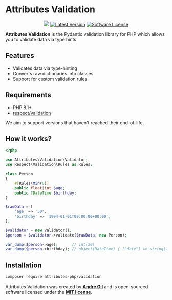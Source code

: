 # Attributes Validation

<p align="center">
    <a href="https://codecov.io/gh/Attributes-PHP/validation"><img src="https://codecov.io/gh/Attributes-PHP/validation/graph/badge.svg?token=9W2JHIDQ2V"/></a>
    <a href="https://packagist.org/packages/Attributes-PHP/validation"><img alt="Latest Version" src="https://img.shields.io/packagist/v/Attributes-PHP/validation"></a>
    <a href="https://packagist.org/packages/Attributes-PHP/validation"><img alt="Software License" src="https://img.shields.io/packagist/l/Attributes-PHP/validation"></a>
</p>

**Attributes Validation** is the Pydantic validation library for PHP which allows you to validate data via type hints

## Features

- Validates data via type-hinting
- Converts raw dictionaries into classes
- Support for custom validation rules

## Requirements

- PHP 8.1+
- [respect/validation](https://github.com/Respect/Validation)

We aim to support versions that haven't reached their end-of-life.

## How it works?

```php
<?php

use Attributes\Validation\Validator;
use Respect\Validation\Rules as Rules;

class Person
{
    #[Rules\Min(0)]
    public float|int $age;
    public ?DateTime $birthday;
}

$rawData = [
    'age' => '30',
    'birthday' => '1994-01-01T09:00:00+00:00',
];

$validator = new Validator();
$person = $validator->validate($rawData, new Person);

var_dump($person->age);      // int(30)
var_dump($person->birthday); // object(DateTime) { ["date"] => string(26) "1994-01-01 09:00:00.000000", (...) }
```

## Installation

```bash
composer require attributes-php/validation
```

Attributes Validation was created by **[André Gil](https://www.linkedin.com/in/andre-gil/)** and is open-sourced software licensed under the **[MIT license](https://opensource.org/licenses/MIT)**.
